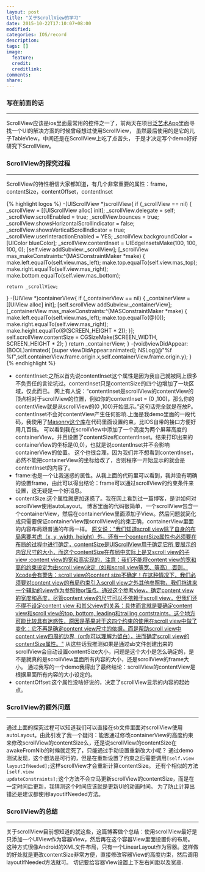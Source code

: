 ```yaml
---
layout: post
title: "关于ScrollView的学习"
date: 2015-10-22T17:10:07+08:00
modified:
categories: IOS/record
description:
tags: []
image:
  feature:
  credit:
  creditlink:
comments:
share:
---
```


### 写在前面的话
----------------
ScrollView应该是ios里面最常用的控件之一了，前两天在项目[泛艺术App](https://www.9panart.com/html/passport/passport_login.html?ran=19406317709945142)里面寻找一个UI的解决方案的时候曾经想过使用ScrollView，
虽然最后使用的是它的儿子TableView，中间还是在ScrollView上吃了点苦头，
于是才决定写个demo好好研究下ScrollView。

### ScrollView的探究过程
----------------
ScrollView的特性相信大家都知道，有几个非常重要的属性：frame，contentSize，contentOffset，contentInset

{% highlight logos %}
-(UIScrollView *)scrollView{
    if (_scrollView == nil) {
        _scrollView                 = [[UIScrollView alloc] init];
        _scrollView.delegate        = self;
        _scrollView.scrollEnabled   = true;
        _scrollView.bounces         = true;
        _scrollView.showsHorizontalScrollIndicator  = false;
        _scrollView.showsVerticalScrollIndicator    = true;
        _scrollView.userInteractionEnabled          = YES;
        _scrollView.backgroundColor                 = [UIColor blueColor];
        _scrollView.contentInset                    = UIEdgeInsetsMake(100, 100, 100, 0);
        [self.view addSubview:_scrollView];
        [_scrollView mas_makeConstraints:^(MASConstraintMaker *make) {
            make.left.equalTo(self.view.mas_left);
            make.top.equalTo(self.view.mas_top);
            make.right.equalTo(self.view.mas_right);
            make.bottom.equalTo(self.view.mas_bottom);
        
  
    return _scrollView;
}
-(UIView *)containerView{
    if (_containerView == nil) {
        _containerView = [[UIView alloc] init];
        [self.scrollView addSubview:_containerView];
        [_containerView mas_makeConstraints:^(MASConstraintMaker *make) {
            make.left.equalTo(self.view.mas_left);
            make.top.equalTo(@(0));
            make.right.equalTo(self.view.mas_right);
            make.height.equalTo(@(SCREEN_HEIGHT * 2));
        }];
        self.scrollView.contentSize = CGSizeMake(SCREEN_WIDTH, SCREEN_HEIGHT * 2);
    }
    return _containerView;
}
-(void)viewDidAppear:(BOOL)animated{
    [super viewDidAppear:animated];
     NSLog(@"%f %f",self.containerView.frame.origin.x,self.containerView.frame.origin.y);
} 
{% endhighlight %}   

* contentInset:之所以首先说contentInset这个属性是因为我自己就被网上很多不负责任的言论坑过。contentInset只是contentSize的四个边增加了一块区域，仅此而已。
网上有人说：“contentInset是scrollView的contentView的顶点相对于scrollView的位置，例如你的contentInset = (0 ,100)，那么你的contentView就是从scrollView的(0 ,100)开始显示。”这句话完全就是在放P。
contentInset不会对contentView产生任何影响.上面是我demo里面的一段代码，我使用了[Masonry这个库](https://github.com/SnapKit/Masonry)在代码里面设置约束，比IOS自带的接口方便好用几百倍。
可以看到我在scrollView中添加了一个高度为两个屏幕高度的containerView，并且设置了contentSize和contentInset。结果打印出来的containerView的坐标是(0,0)，也就是说contentInset并不会影响containerView的位置。
这个也很合理，因为我们并不想看到contentInset，必然不能把containerView的坐标给改了，否则程序一开始显示的就会是contentInset的内容了。 
* frame:也是一个让我迷惑的属性。从我上面的代码里可以看到，我并没有明确的设置frame，由此可以得出结论：frame可以通过scrollView的约束条件来设置，这无疑是一个好消息。
* contentSize:这个属性就更加迷惑了。我在网上看到过一篇博客，是讲如何对scrollView使用autoLayout。
博客里面的代码很简单，一个scrollView包含一个containerView，然后在containerView里面添加子View。然后问题就简化成只需要保证containerView跟scrollView的约束正确，containerView里面的内容布局跟普通的布局一样。
[原文说："我们知道scroll view除了自身的布局需要考虑（x, y, width, height）外，还有一个contentSize属性也必须要在布局的过程中进行确定，contentSize是UIScrollView用于确定它所 要展示的内容尺寸的大小，而这个contentSize在布局中实际上是又scroll view的子view :content view的宽和高实现的，注意：我们不能将content view的宽和高的约束设定为由scroll view决定（如和scroll view等宽、等高）,否则，Xcode会有警告：scroll view的content size不确定！在这种情况下，我们必须要对content view的布局约束引入scroll view之外其他参照物，我们拖进来一个辅助的view作为参照物or锚点。通过这个参考view，确定content view的宽度和高度，尽管content view的尺寸可以不依赖于scroll view，但我们还不得不设定content view 和其父view的关系：具体而言就是要确定content view和scroll view的top, bottom, leading和trailing contstraints，这个地方可能比较具有迷惑性，原因是苹果对于这四个约束的使用在scroll view中做了变化：它不再是确定content view尺寸的依据，而是帮助scroll view中content view四周的边界（or你可以理解为留白），进而确定scroll view的contentSize属性。"](http://www.cocoachina.com/ios/20141011/9871.html)
从这些话我推测如果是通过sb文件创建出来的scrollView会自动设置contentSize大小，问题是这个大小是怎么确定的，是不是就真的是scrollView里面所有内容的大小，还是scrollView的frame大小。
通过我写的一个demo我得出了最终结论：scrollView的contentView是根据里面所有内容的大小设定的。
* contentOffset:这个属性没啥好说的，决定了scrollView显示的内容的起始点。


### ScrollView的额外问题
---------------- 
通过上面的探究过程可以知道我们可以直接在sb文件里面对scrollView使用autoLayout。由此引发了我一个疑问：能否通过修改containerView的高度约束来修改scrollView的contentSize么，还是说scrollView的contentSize在awakeFromNib的时候就定死了，只能通过手动设置重新改大小呢？
通过demo测试发现，这个想法是可行的，但是在重新设置了约束之后需要调用<code>[self.view layoutIfNeeded];</code>这样scrollView才会重新计算contentSize。
还有个相似的方法<code>[self.view updateConstraints];</code>这个方法不会立马更新scrollView的contentSize，而是在一定时间后更新，我猜测这个时间应该就是更新UI的动画时间。
为了防止计算出错还是建议都使用layoutIfNeeded方法。 

### ScrollView的总结
----------------
关于scrollView目前想知道的就这些，这篇博客做个总结：使用scrollView最好是只添加一个UIView作为容器View，然后再在这个容器View里面设置你的布局。
这种方式很像Android的XML文件布局，只有一个LinearLayout作为容器。这样做的好处就是更改contentSize非常方便，直接修改容器View的高度约束，然后调用layoutIfNeeded方法就可。
切记要给容器View设置上下左右间距以及宽高.
 

